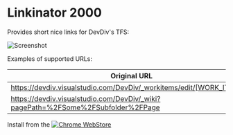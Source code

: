 # Linkinator 2000

Provides short nice links for DevDiv's TFS:

![Screenshot](https://raw.githubusercontent.com/kzu/Linkinator/master/images/screenshot.png)

Examples of supported URLs:


| Original URL | Nice URL|
| ------------ |-------------|
| https://devdiv.visualstudio.com/DevDiv/_workitems/edit/[WORK_ITEM_ID] | http://work.devdiv.io/WORK_ITEM_ID |
| https://devdiv.visualstudio.com/DevDiv/_wiki?pagePath=%2FSome%2FSubfolder%2FPage | http://wiki.devdiv.io/Some/Subfolder/Page |


Install from the [![Chrome WebStore](https://raw.githubusercontent.com/kzu/Linkinator/master/images/webstore.png)](https://goo.gl/u5ADhC)
